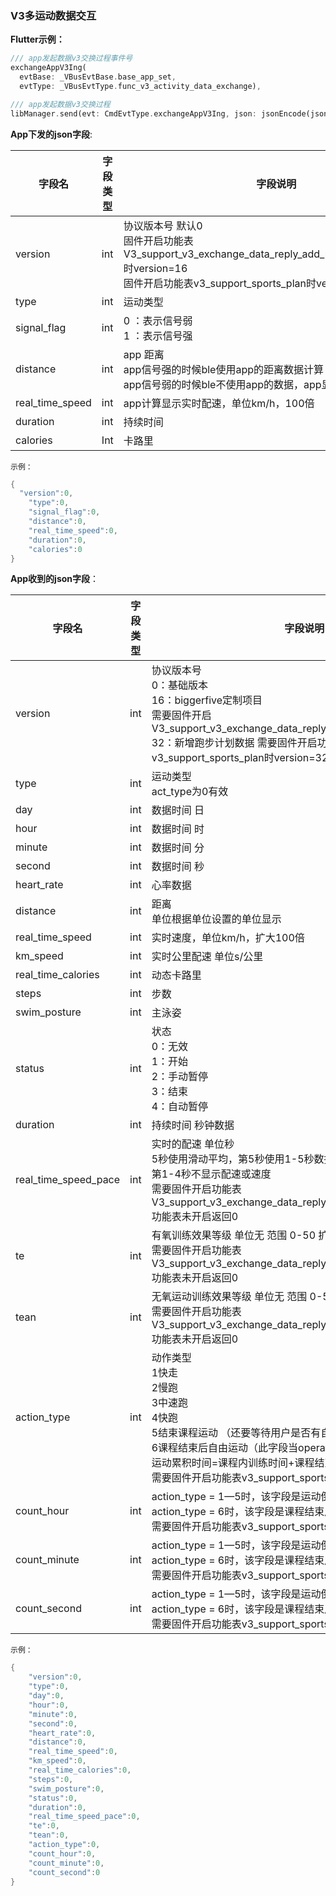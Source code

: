 ### V3多运动数据交互


**Flutter示例：**

```dart
/// app发起数据v3交换过程事件号
exchangeAppV3Ing(
  evtBase: _VBusEvtBase.base_app_set,
  evtType: _VBusEvtType.func_v3_activity_data_exchange),

/// app发起数据v3交换过程
libManager.send(evt: CmdEvtType.exchangeAppV3Ing, json: jsonEncode(json));
```



**App下发的json字段**:

| 字段名          | 字段类型 | 字段说明                                                     |
| --------------- | -------- | ------------------------------------------------------------ |
| version         | int      | 协议版本号 默认0 <br />固件开启功能表V3_support_v3_exchange_data_reply_add_real_time_speed_pace时version=16 <br />固件开启功能表v3_support_sports_plan时version=32 |
| type            | int      | 运动类型                                                     |
| signal_flag     | int      | 0 ：表示信号弱  <br />1 ：表示信号强                         |
| distance        | int      | app 距离<br />app信号强的时候ble使用app的距离数据计算 <br />app信号弱的时候ble不使用app的数据，app显示使用手环的数据 |
| real_time_speed | int      | app计算显示实时配速，单位km/h，100倍                         |
| duration        | int      | 持续时间                                                     |
| calories        | Int      | 卡路里                                                       |

`示例：`

```c
{
  "version":0,
    "type":0,
    "signal_flag":0,
    "distance":0,
    "real_time_speed":0,
    "duration":0,
    "calories":0
}
```

**App收到的json字段**：

| 字段名               | 字段类型 | 字段说明                                                     |
| -------------------- | -------- | ------------------------------------------------------------ |
| version              | int      | 协议版本号<br />0：基础版本<br />16：biggerfive定制项目<br />需要固件开启V3_support_v3_exchange_data_reply_add_real_time_speed_pace<br />32：新增跑步计划数据 需要固件开启功能表v3_support_sports_plan时version=32 |
| type                 | int      | 运动类型<br />act_type为0有效                                |
| day                  | int      | 数据时间 日                                                  |
| hour                 | int      | 数据时间 时                                                  |
| minute               | int      | 数据时间 分                                                  |
| second               | int      | 数据时间 秒                                                  |
| heart_rate           | int      | 心率数据                                                     |
| distance             | int      | 距离 <br />单位根据单位设置的单位显示                        |
| real_time_speed      | int      | 实时速度，单位km/h，扩大100倍                                |
| km_speed             | int      | 实时公里配速 单位s/公里                                      |
| real_time_calories   | int      | 动态卡路里                                                   |
| steps                | int      | 步数                                                         |
| swim_posture         | int      | 主泳姿                                                       |
| status               | int      | 状态 <br />0：无效<br />1：开始<br />2：手动暂停<br />3：结束<br />4：自动暂停 |
| duration             | int      | 持续时间 秒钟数据                                            |
| real_time_speed_pace | int      | 实时的配速 单位秒 <br />5秒使用滑动平均，第5秒使用1-5秒数据，第6秒使用2-6秒数据。第1-4秒不显示配速或速度<br />需要固件开启功能表V3_support_v3_exchange_data_reply_add_real_time_speed_pace<br />功能表未开启返回0 |
| te                   | int      | 有氧训练效果等级  单位无  范围 0-50 扩大10倍传输<br />需要固件开启功能表V3_support_v3_exchange_data_reply_add_real_time_speed_pace<br />功能表未开启返回0 |
| tean                 | int      | 无氧运动训练效果等级 单位无  范围 0-50 扩大10倍传输<br />需要固件开启功能表V3_support_v3_exchange_data_reply_add_real_time_speed_pace<br />功能表未开启返回0 |
| action_type          | int      | 动作类型  <br />1快走<br />2慢跑<br />3中速跑<br />4快跑  <br />5结束课程运动 （还要等待用户是否有自由运动）<br />6课程结束后自由运动（此字段当operate为5起作用）<br />运动累积时间=课程内训练时间+课程结束后计时<br />需要固件开启功能表v3_support_sports_plan 功能表未开启返回0 |
| count_hour           | int      | action_type = 1—5时，该字段是运动倒计时时间（注：时间递减）<br />action_type = 6时，该字段是课程结束后计时（注：时间递增）<br />需要固件开启功能表v3_support_sports_plan 功能表未开启返回0 |
| count_minute         | int      | action_type = 1—5时，该字段是运动倒计时时间（注：时间递减）<br />action_type = 6时，该字段是课程结束后计时（注：时间递增）<br />需要固件开启功能表v3_support_sports_plan 功能表未开启返回0 |
| count_second         | int      | action_type = 1—5时，该字段是运动倒计时时间（注：时间递减）<br />action_type = 6时，该字段是课程结束后计时（注：时间递增）<br />需要固件开启功能表v3_support_sports_plan 功能表未开启返回0 |

`示例：`

```c
{
    "version":0,
    "type":0,
    "day":0,
    "hour":0,
    "minute":0,
    "second":0,
    "heart_rate":0,
    "distance":0,
    "real_time_speed":0,
    "km_speed":0,
    "real_time_calories":0,
    "steps":0,
    "swim_posture":0,
    "status":0,
    "duration":0,
    "real_time_speed_pace":0,
    "te":0,
    "tean":0,
    "action_type":0,
    "count_hour":0,
    "count_minute":0,
    "count_second":0
}
```